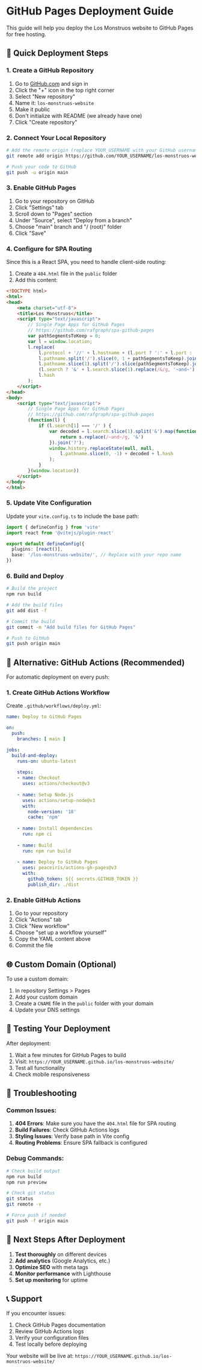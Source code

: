 # GitHub Pages Deployment Guide

This guide will help you deploy the Los Monstruos website to GitHub Pages for free hosting.

## 🚀 Quick Deployment Steps

### 1. Create a GitHub Repository

1. Go to [GitHub.com](https://github.com) and sign in
2. Click the "+" icon in the top right corner
3. Select "New repository"
4. Name it: `los-monstruos-website`
5. Make it public
6. Don't initialize with README (we already have one)
7. Click "Create repository"

### 2. Connect Your Local Repository

```bash
# Add the remote origin (replace YOUR_USERNAME with your GitHub username)
git remote add origin https://github.com/YOUR_USERNAME/los-monstruos-website.git

# Push your code to GitHub
git push -u origin main
```

### 3. Enable GitHub Pages

1. Go to your repository on GitHub
2. Click "Settings" tab
3. Scroll down to "Pages" section
4. Under "Source", select "Deploy from a branch"
5. Choose "main" branch and "/ (root)" folder
6. Click "Save"

### 4. Configure for SPA Routing

Since this is a React SPA, you need to handle client-side routing:

1. Create a `404.html` file in the `public` folder
2. Add this content:

```html
<!DOCTYPE html>
<html>
<head>
    <meta charset="utf-8">
    <title>Los Monstruos</title>
    <script type="text/javascript">
        // Single Page Apps for GitHub Pages
        // https://github.com/rafgraph/spa-github-pages
        var pathSegmentsToKeep = 0;
        var l = window.location;
        l.replace(
            l.protocol + '//' + l.hostname + (l.port ? ':' + l.port : '') +
            l.pathname.split('/').slice(0, 1 + pathSegmentsToKeep).join('/') + '/?/' +
            l.pathname.slice(1).split('/').slice(pathSegmentsToKeep).join('/').replace(/&/g, '~and~') +
            (l.search ? '&' + l.search.slice(1).replace(/&/g, '~and~') : '') +
            l.hash
        );
    </script>
</head>
<body>
    <script type="text/javascript">
        // Single Page Apps for GitHub Pages
        // https://github.com/rafgraph/spa-github-pages
        (function(l) {
            if (l.search[1] === '/' ) {
                var decoded = l.search.slice(1).split('&').map(function(s) { 
                    return s.replace(/~and~/g, '&')
                }).join('?');
                window.history.replaceState(null, null,
                    l.pathname.slice(0, -1) + decoded + l.hash
                );
            }
        }(window.location))
    </script>
</body>
</html>
```

### 5. Update Vite Configuration

Update your `vite.config.ts` to include the base path:

```typescript
import { defineConfig } from 'vite'
import react from '@vitejs/plugin-react'

export default defineConfig({
  plugins: [react()],
  base: '/los-monstruos-website/', // Replace with your repo name
})
```

### 6. Build and Deploy

```bash
# Build the project
npm run build

# Add the build files
git add dist -f

# Commit the build
git commit -m "Add build files for GitHub Pages"

# Push to GitHub
git push origin main
```

## 🔧 Alternative: GitHub Actions (Recommended)

For automatic deployment on every push:

### 1. Create GitHub Actions Workflow

Create `.github/workflows/deploy.yml`:

```yaml
name: Deploy to GitHub Pages

on:
  push:
    branches: [ main ]

jobs:
  build-and-deploy:
    runs-on: ubuntu-latest
    
    steps:
    - name: Checkout
      uses: actions/checkout@v3
      
    - name: Setup Node.js
      uses: actions/setup-node@v3
      with:
        node-version: '18'
        cache: 'npm'
        
    - name: Install dependencies
      run: npm ci
      
    - name: Build
      run: npm run build
      
    - name: Deploy to GitHub Pages
      uses: peaceiris/actions-gh-pages@v3
      with:
        github_token: ${{ secrets.GITHUB_TOKEN }}
        publish_dir: ./dist
```

### 2. Enable GitHub Actions

1. Go to your repository
2. Click "Actions" tab
3. Click "New workflow"
4. Choose "set up a workflow yourself"
5. Copy the YAML content above
6. Commit the file

## 🌐 Custom Domain (Optional)

To use a custom domain:

1. In repository Settings > Pages
2. Add your custom domain
3. Create a `CNAME` file in the `public` folder with your domain
4. Update your DNS settings

## 📱 Testing Your Deployment

After deployment:

1. Wait a few minutes for GitHub Pages to build
2. Visit: `https://YOUR_USERNAME.github.io/los-monstruos-website/`
3. Test all functionality
4. Check mobile responsiveness

## 🚨 Troubleshooting

### Common Issues:

1. **404 Errors**: Make sure you have the `404.html` file for SPA routing
2. **Build Failures**: Check GitHub Actions logs
3. **Styling Issues**: Verify base path in Vite config
4. **Routing Problems**: Ensure SPA fallback is configured

### Debug Commands:

```bash
# Check build output
npm run build
npm run preview

# Check git status
git status
git remote -v

# Force push if needed
git push -f origin main
```

## 🎯 Next Steps After Deployment

1. **Test thoroughly** on different devices
2. **Add analytics** (Google Analytics, etc.)
3. **Optimize SEO** with meta tags
4. **Monitor performance** with Lighthouse
5. **Set up monitoring** for uptime

## 📞 Support

If you encounter issues:
1. Check GitHub Pages documentation
2. Review GitHub Actions logs
3. Verify your configuration files
4. Test locally before deploying

Your website will be live at: `https://YOUR_USERNAME.github.io/los-monstruos-website/`
